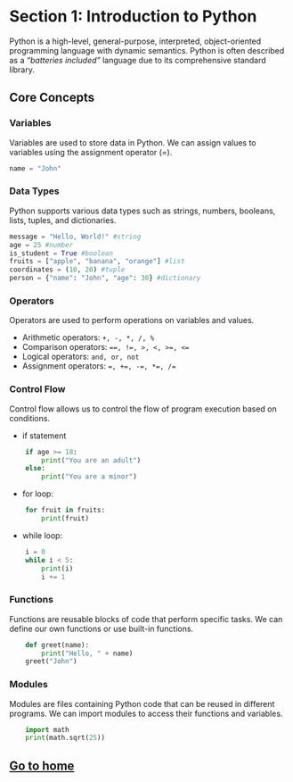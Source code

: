 # Section 1: Introduction to Python
Python is a high-level, general-purpose, interpreted, object-oriented programming language with dynamic semantics. Python is often described as a *“batteries included”* language due to its comprehensive standard library.

## Core Concepts

### Variables
Variables are used to store data in Python. We can assign values to variables using the assignment operator (=).

```python
name = "John"
```

### Data Types
Python supports various data types such as strings, numbers, booleans, lists, tuples, and dictionaries.

```python
message = "Hello, World!" #string
age = 25 #number
is_student = True #boolean
fruits = ["apple", "banana", "orange"] #list
coordinates = (10, 20) #tuple
person = {"name": "John", "age": 30} #dictionary
```

### Operators
Operators are used to perform operations on variables and values.
- Arithmetic operators: `+, -, *, /, %`
- Comparison operators: `==, !=, >, <, >=, <=`
- Logical operators: `and, or, not`
- Assignment operators: `=, +=, -=, *=, /=`

### Control Flow
Control flow allows us to control the flow of program execution based on conditions.

- if statement
```python
    if age >= 18:
        print("You are an adult")
    else:
        print("You are a minor")
```

- for loop:
```python
    for fruit in fruits:
        print(fruit)
```

- while loop:
```python
    i = 0
    while i < 5:
        print(i)
        i += 1
```

### Functions
Functions are reusable blocks of code that perform specific tasks. We can define our own functions or use built-in functions.

```python
    def greet(name):
        print("Hello, " + name)
    greet("John")
```

### Modules
Modules are files containing Python code that can be reused in different programs. We can import modules to access their functions and variables.

```python
    import math
    print(math.sqrt(25))
```

## [Go to home](../README.md)
